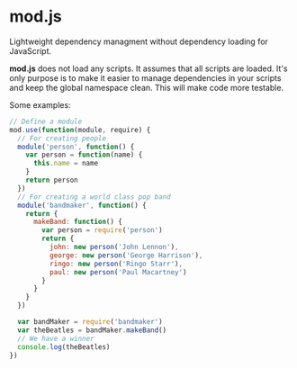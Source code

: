 mod.js
===

Lightweight dependency managment without dependency loading for JavaScript.

**mod.js** does not load any scripts. It assumes
that all scripts are loaded. It's only purpose is
to make it easier to manage dependencies in your
scripts and keep the global namespace clean. This
will make code more testable.

Some examples:
```JavaScript
// Define a module
mod.use(function(module, require) {
  // For creating people
  module('person', function() {
    var person = function(name) {
      this.name = name
    }
    return person
  })
  // For creating a world class pop band
  module('bandmaker', function() {
    return {
      makeBand: function() {
        var person = require('person')
        return {
          john: new person('John Lennon'),
          george: new person('George Harrison'),
          ringo: new person('Ringo Starr'),
          paul: new person('Paul Macartney')
        }
      }
    }
  })

  var bandMaker = require('bandmaker')
  var theBeatles = bandMaker.makeBand()
  // We have a winner
  console.log(theBeatles)
})
```